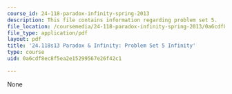 ```yaml
---
course_id: 24-118-paradox-infinity-spring-2013
description: This file contains information regarding problem set 5.
file_location: /coursemedia/24-118-paradox-infinity-spring-2013/0a6cdf8ec8f5ea2e15299567e26f42c1_MIT24_118S13_ProbSet5.pdf
file_type: application/pdf
layout: pdf
title: '24.118s13 Paradox & Infinity: Problem Set 5 Infinity'
type: course
uid: 0a6cdf8ec8f5ea2e15299567e26f42c1

---
```

None